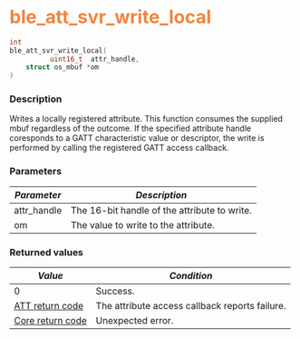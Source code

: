 ## <font color="#F2853F" style="font-size:24pt">ble\_att\_svr\_write\_local</font>

```c
int
ble_att_svr_write_local(
          uint16_t  attr_handle,
    struct os_mbuf *om
)
```

### Description

Writes a locally registered attribute.  This function consumes the supplied mbuf regardless of the outcome.  If the specified attribute handle coresponds to a GATT characteristic value or descriptor, the write is performed by calling the registered GATT access callback.

### Parameters

| *Parameter* | *Description* |
|-------------|---------------|
| attr\_handle | The 16-bit handle of the attribute to write. |
| om | The value to write to the attribute. |

### Returned values

| *Value* | *Condition* |
|---------|-------------|
| 0 | Success. |
| [ATT return code](../../ble_hs_return_codes/#return-codes-att) | The attribute access callback reports failure. |
| [Core return code](../../ble_hs_return_codes/#return-codes-core) | Unexpected error. |
